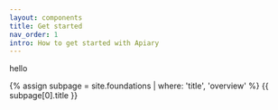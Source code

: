 ```yaml
---
layout: components
title: Get started
nav_order: 1
intro: How to get started with Apiary
---
```


hello

{% assign subpage = site.foundations | where: 'title', 'overview' %}
{{ subpage[0].title }}

